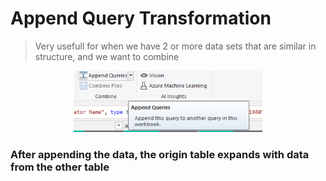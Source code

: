 # Append Query Transformation

> Very usefull for when we have 2 or more data sets that are similar in structure, and we want to combine

<p align="center">
  <img src="img/Append.png" style="width:60%;" />
</p>


<h3>After appending the data, the origin table expands with data from the other table</h3>